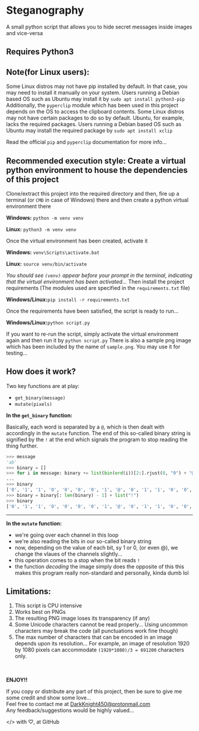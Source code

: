 # Steganography
A small python script that allows you to hide secret messages inside images and vice-versa 
 

## Requires Python3
 
## Note(for Linux users):
 
Some Linux distros may not have pip installed by default. In that case, you may need to install it manually on your system.
Users running a Debian based OS such as Ubuntu may install it by `sudo apt install python3-pip`</br>
Additionally, the `pyperclip` module which has been used in this project depends on the OS to access the clipboard contents.
Some Linux distros may not have certain packages to do so by default. Ubuntu, for example, lacks the required packages.
Users running a Debian based OS such as Ubuntu may install the required package by `sudo apt install xclip`
 
Read the official `pip` and `pyperclip` documentation for more info...
 
## Recommended execution style: Create a virtual python environment to house the dependencies of this project
 
Clone/extract this project into the required directory and then, fire up a terminal (or `CMD` in case of Windows) there and then create a python virtual environment there
 
**Windows:**
`python -m venv venv`
 
**Linux:**
`python3 -m venv venv`
 
Once the virtual environment has been created, activate it
 
**Windows:**
`venv\Scripts\activate.bat`
 
**Linux:**
`source venv/bin/activate`
 
*You should see `(venv)` appear before your prompt in the terminal, indicating that the virtual environment has been activated...*
Then install the project requirements (The modules used are specified in the `requirements.txt` file)
 
**Windows/Linux:**`pip install -r requirements.txt`
 
Once the requirements have been satisfied, the script is ready to run...
 
**Windows/Linux:**`python script.py`
 
If you want to re-run the script, simply activate the virtual environment again and then run it by `python script.py`
There is also a sample png image which has been included by the name of `sample.png`. You may use it for testing...


## How does it work?

Two key functions are at play:
- `get_binary(message)`
- `mutate(pixels)`

**In the `get_binary` function:**

Basically, each word is separated by a `@`, which is then dealt with accordingly in the
`mutate` function. The end of this so-called binary string is signified by the `!` at the end
which signals the program to stop reading the thing further.

```python
>>> message
'ab'
>>> binary = []
>>> for i in message: binary += list(bin(ord(i))[2:].rjust(8, "0") + "@")
... 
>>> binary
['0', '1', '1', '0', '0', '0', '0', '1', '@', '0', '1', '1', '0', '0', '0', '1', '0', '@']
>>> binary = binary[: len(binary) - 1] + list("!")
>>> binary
['0', '1', '1', '0', '0', '0', '0', '1', '@', '0', '1', '1', '0', '0', '0', '1', '0', '!']
```

<hr>

**In the `mutate` function:**

- we're going over each channel in this loop
- we're also reading the bits in our so-called binary string
- now, depending on the value of each bit, sy 1 or 0, (or even @), we change the vlaues of the channels slightly...
- this operation comes to a stop when the bit reads `!`
- the function *decoding* the image simply does the opposite of this
this makes this program really non-standard and personally, kinda dumb lol


## Limitations:
 
1. This script is CPU intensive
2. Works best on PNGs
3. The resulting PNG image loses its transparency (if any)
4. Some Unicode characters cannot be read properly... Using uncommon characters may break the code (all punctuations work fine though)
5. The max number of characters that can be encoded in an image depends upon its resolution... For example, an image of resolution 1920 by 1080 pixels can accommodate `(1920*1080)/3 = 691200` characters only.
</br></br>
  
## 

**ENJOY!!**
 
If you copy or distribute any part of this project, then be sure to give me some credit and show some love...</br>
Feel free to contact me at DarkKnight450@protonmail.com </br>
Any feedback/suggestions would be highly valued... 
 
</> with ♡, at GitHub
 


